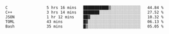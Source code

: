 <!--START_SECTION:waka-->

```txt
C                 5 hrs 16 mins   ███████████▒░░░░░░░░░░░░░   44.84 %
C++               3 hrs 14 mins   ███████░░░░░░░░░░░░░░░░░░   27.52 %
JSON              1 hr 12 mins    ██▓░░░░░░░░░░░░░░░░░░░░░░   10.32 %
TOML              43 mins         █▓░░░░░░░░░░░░░░░░░░░░░░░   06.13 %
Bash              35 mins         █▒░░░░░░░░░░░░░░░░░░░░░░░   05.05 %
```

<!--END_SECTION:waka-->
